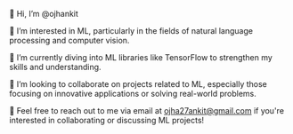 

👋 Hi, I’m @ojhankit

👀 I’m interested in ML, particularly in the fields of natural language processing and computer vision.

🌱 I’m currently diving into ML libraries like TensorFlow to strengthen my skills and understanding.

💼 I’m looking to collaborate on projects related to ML, especially those focusing on innovative applications or solving real-world problems.

📧 Feel free to reach out to me via email at ojha27ankit@gmail.com if you're interested in collaborating or discussing ML projects!
<!---
ojhankit/ojhankit is a ✨ special ✨ repository because its `README.md` (this file) appears on your GitHub profile.
You can click the Preview link to take a look at your changes.
--->
